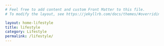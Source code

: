 ```yaml
---
# Feel free to add content and custom Front Matter to this file.
# To modify the layout, see https://jekyllrb.com/docs/themes/#overriding-theme-defaults

layout: home-lifestyle
title: lifestyle
category: Lifestyle
permalink: /lifestyle/
---
```

